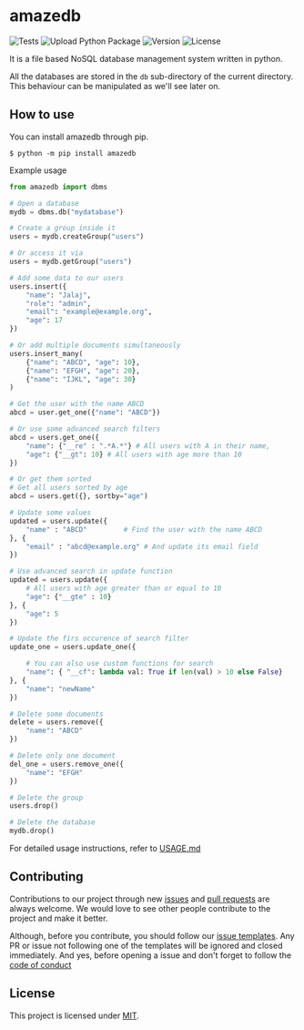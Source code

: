 # amazedb

![Tests](https://github.com/jalaj-k/amazedb/workflows/Tests/badge.svg)
![Upload Python Package](https://github.com/jalaj-k/amazedb/workflows/Upload%20Python%20Package/badge.svg)
![Version](https://img.shields.io/badge/Version-1.1.0-blue)
![License](https://img.shields.io/badge/License-MIT-yellow)

 It is a file based NoSQL database management system written in python.
 
 All the databases are stored in the ```db``` sub-directory of the current directory. This behaviour can be manipulated as we'll see later on.

## How to use

You can install amazedb through pip.

    $ python -m pip install amazedb

Example usage

```python
from amazedb import dbms

# Open a database
mydb = dbms.db("mydatabase")

# Create a group inside it
users = mydb.createGroup("users")

# Or access it via
users = mydb.getGroup("users")

# Add some data to our users
users.insert({
    "name": "Jalaj",
    "role": "admin",
    "email": "example@example.org",
    "age": 17
})

# Or add multiple documents simultaneously
users.insert_many(
    {"name": "ABCD", "age": 10},
    {"name": "EFGH", "age": 20},
    {"name": "IJKL", "age": 30}
)

# Get the user with the name ABCD
abcd = user.get_one({"name": "ABCD"})

# Or use some advanced search filters
abcd = users.get_one({
    "name": {"__re" : ".*A.*"} # All users with A in their name,
    "age": {"__gt": 10} # All users with age more than 10
})

# Or get them sorted
# Get all users sorted by age
abcd = users.get({}, sortby="age")

# Update some values
updated = users.update({
    "name" : "ABCD"         # Find the user with the name ABCD
}, {
    "email" : "abcd@example.org" # And update its email field
})

# Use advanced search in update function
updated = users.update({
    # All users with age greater than or equal to 10
    "age": {"__gte" : 10}
}, {
    "age": 5
})

# Update the firs occurence of search filter
update_one = users.update_one({

    # You can also use custom functions for search
    "name": { "__cf": lambda val: True if len(val) > 10 else False}
}, {
    "name": "newName"
})

# Delete some documents
delete = users.remove({
    "name": "ABCD"
})

# Delete only one document
del_one = users.remove_one({
    "name": "EFGH"
})

# Delete the group
users.drop()

# Delete the database
mydb.drop()

```

For detailed usage instructions, refer to [USAGE.md](USAGE.md)

## Contributing

Contributions to our project through new [issues](https://github.com/jalaj-k/amazedb/issues/new/choose) and [pull requests](https://github.com/jalaj-k/amazedb/pulls) are always welcome.
We would love to see other people contribute to the project and make it better.

Although, before you contribute, you should follow our [issue templates](.github/ISSUE_TEMPLATE). 
Any PR or issue not following one of the templates will be ignored and closed immediately. 
And yes, before opening a issue and don't forget to follow the [code of conduct](CODE_OF_CONDUCT.md)

## License

This project is licensed under [MIT](LICENSE).

